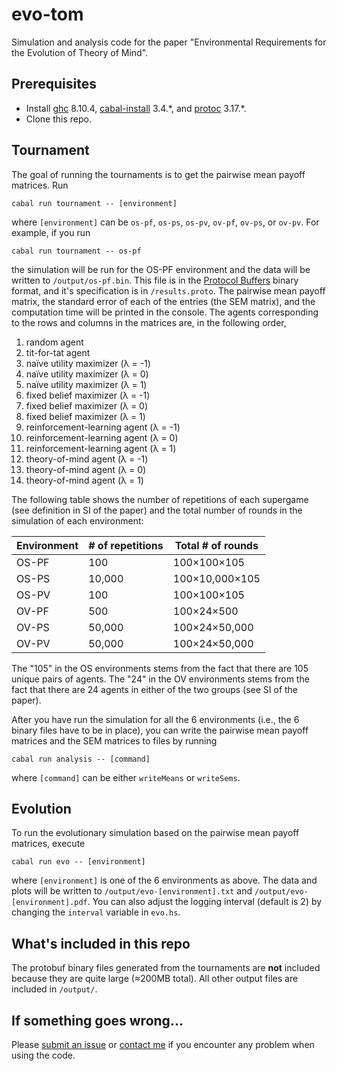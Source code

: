 # evo-tom

Simulation and analysis code for the paper "Environmental Requirements for the Evolution of Theory of Mind".

## Prerequisites

- Install [ghc](https://www.haskell.org/ghc/) 8.10.4, [cabal-install](https://www.haskell.org/cabal/) 3.4.\*, and [protoc](https://github.com/protocolbuffers/protobuf) 3.17.\*.
- Clone this repo.

## Tournament

The goal of running the tournaments is to get the pairwise mean payoff matrices. Run

``` shell
cabal run tournament -- [environment]
```

where `[environment]` can be `os-pf`, `os-ps`, `os-pv`, `ov-pf`, `ov-ps`, or `ov-pv`. For example, if you run

``` shell
cabal run tournament -- os-pf
```

the simulation will be run for the OS-PF environment and the data will be written to `/output/os-pf.bin`. This file is in the [Protocol Buffers](https://developers.google.com/protocol-buffers) binary format, and it's specification is in `/results.proto`. The pairwise mean payoff matrix, the standard error of each of the entries (the SEM matrix), and the computation time will be printed in the console. The agents corresponding to the rows and columns in the matrices are, in the following order,

1. random agent
2. tit-for-tat agent
3. naïve utility maximizer (λ = -1)
4. naïve utility maximizer (λ = 0)
5. naïve utility maximizer (λ = 1)
6. fixed belief maximizer (λ = -1)
7. fixed belief maximizer (λ = 0)
8. fixed belief maximizer (λ = 1)
9. reinforcement-learning agent (λ = -1)
10. reinforcement-learning agent (λ = 0)
11. reinforcement-learning agent (λ = 1)
12. theory-of-mind agent (λ = -1)
13. theory-of-mind agent (λ = 0)
14. theory-of-mind agent (λ = 1)

The following table shows the number of repetitions of each supergame (see definition in SI of the paper) and the total number of rounds in the simulation of each environment:

| Environment | # of repetitions | Total # of rounds |
|-------------|------------------|-------------------|
| OS-PF       | 100              | 100×100×105       |
| OS-PS       | 10,000           | 100×10,000×105    |
| OS-PV       | 100              | 100×100×105       |
| OV-PF       | 500              | 100×24×500        |
| OV-PS       | 50,000           | 100×24×50,000     |
| OV-PV       | 50,000           | 100×24×50,000     |

The "105" in the OS environments stems from the fact that there are 105 unique pairs of agents. The "24" in the OV environments stems from the fact that there are 24 agents in either of the two groups (see SI of the paper).

After you have run the simulation for all the 6 environments (i.e., the 6 binary files have to be in place), you can write the pairwise mean payoff matrices and the SEM matrices to files by running

``` shell
cabal run analysis -- [command]
```

where `[command]` can be either `writeMeans` or `writeSems`.

## Evolution

To run the evolutionary simulation based on the pairwise mean payoff matrices, execute

``` shell
cabal run evo -- [environment]
```

where `[environment]` is one of the 6 environments as above. The data and plots will be written to `/output/evo-[environment].txt` and `/output/evo-[environment].pdf`. You can also adjust the logging interval (default is 2) by changing the `interval` variable in `evo.hs`.

## What's included in this repo

The protobuf binary files generated from the tournaments are **not** included because they are quite large (≈200MB total). All other output files are included in `/output/`.

## If something goes wrong...

Please [submit an issue](https://github.com/jameswhqi/evo-tom/issues) or [contact me](mailto:wqi@ucsd.edu) if you encounter any problem when using the code.
